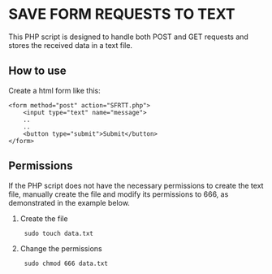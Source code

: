 # SAVE FORM REQUESTS TO TEXT

This PHP script is designed to handle both POST and GET requests and stores the received data in a text file.


## How to use

Create a html form like this:

    <form method="post" action="SFRTT.php">
        <input type="text" name="message">
        ..
        ..
        <button type="submit">Submit</button>
    </form>

## Permissions

If the PHP script does not have the necessary permissions to create the text file, manually create the file and modify its permissions to 666, as demonstrated in the example below.

1. Create the file

        sudo touch data.txt

2. Change the permissions

        sudo chmod 666 data.txt
